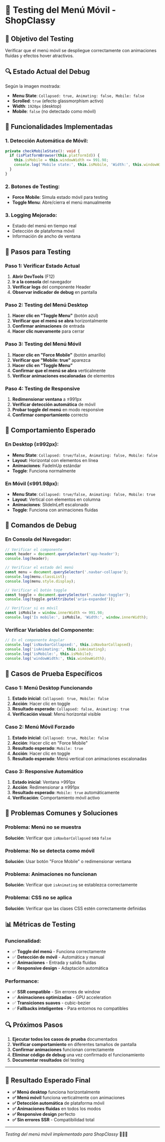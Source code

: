 # 🧪 Testing del Menú Móvil - ShopClassy

## 🎯 Objetivo del Testing
Verificar que el menú móvil se despliegue correctamente con animaciones fluidas y efectos hover atractivos.

## 🔍 Estado Actual del Debug
Según la imagen mostrada:
- **Menu State**: `Collapsed: true, Animating: false, Mobile: false`
- **Scrolled**: `true` (efecto glassmorphism activo)
- **Width**: `1920px` (desktop)
- **Mobile**: `false` (no detectado como móvil)

## 🚀 Funcionalidades Implementadas

### **1. Detección Automática de Móvil:**
```typescript
private checkMobileState(): void {
  if (isPlatformBrowser(this.platformId)) {
    this.isMobile = this.windowWidth <= 991.98;
    console.log('Mobile state:', this.isMobile, 'Width:', this.windowWidth);
  }
}
```

### **2. Botones de Testing:**
- **Force Mobile**: Simula estado móvil para testing
- **Toggle Menu**: Abre/cierra el menú manualmente

### **3. Logging Mejorado:**
- Estado del menú en tiempo real
- Detección de plataforma móvil
- Información de ancho de ventana

## 🧪 Pasos para Testing

### **Paso 1: Verificar Estado Actual**
1. **Abrir DevTools** (F12)
2. **Ir a la consola** del navegador
3. **Verificar logs** del componente Header
4. **Observar indicador de debug** en pantalla

### **Paso 2: Testing del Menú Desktop**
1. **Hacer clic en "Toggle Menu"** (botón azul)
2. **Verificar que el menú se abra** horizontalmente
3. **Confirmar animaciones** de entrada
4. **Hacer clic nuevamente** para cerrar

### **Paso 3: Testing del Menú Móvil**
1. **Hacer clic en "Force Mobile"** (botón amarillo)
2. **Verificar que "Mobile: true"** aparezca
3. **Hacer clic en "Toggle Menu"**
4. **Confirmar que el menú se abra** verticalmente
5. **Verificar animaciones escalonadas** de elementos

### **Paso 4: Testing de Responsive**
1. **Redimensionar ventana** a ≤991px
2. **Verificar detección automática** de móvil
3. **Probar toggle del menú** en modo responsive
4. **Confirmar comportamiento** correcto

## 📱 Comportamiento Esperado

### **En Desktop (≥992px):**
- **Menu State**: `Collapsed: true/false, Animating: false, Mobile: false`
- **Layout**: Horizontal con elementos en línea
- **Animaciones**: FadeInUp estándar
- **Toggle**: Funciona normalmente

### **En Móvil (≤991.98px):**
- **Menu State**: `Collapsed: true/false, Animating: false, Mobile: true`
- **Layout**: Vertical con elementos en columna
- **Animaciones**: SlideInLeft escalonado
- **Toggle**: Funciona con animaciones fluidas

## 🔧 Comandos de Debug

### **En Consola del Navegador:**
```javascript
// Verificar el componente
const header = document.querySelector('app-header');
console.log(header);

// Verificar el estado del menú
const menu = document.querySelector('.navbar-collapse');
console.log(menu.classList);
console.log(menu.style.display);

// Verificar el botón toggle
const toggle = document.querySelector('.navbar-toggler');
console.log(toggle.getAttribute('aria-expanded'));

// Verificar si es móvil
const isMobile = window.innerWidth <= 991.98;
console.log('Is mobile:', isMobile, 'Width:', window.innerWidth);
```

### **Verificar Variables del Componente:**
```typescript
// En el componente Angular
console.log('isNavbarCollapsed:', this.isNavbarCollapsed);
console.log('isAnimating:', this.isAnimating);
console.log('isMobile:', this.isMobile);
console.log('windowWidth:', this.windowWidth);
```

## 🎯 Casos de Prueba Específicos

### **Caso 1: Menú Desktop Funcionando**
1. **Estado inicial**: `Collapsed: true, Mobile: false`
2. **Acción**: Hacer clic en toggle
3. **Resultado esperado**: `Collapsed: false, Animating: true`
4. **Verificación visual**: Menú horizontal visible

### **Caso 2: Menú Móvil Forzado**
1. **Estado inicial**: `Collapsed: true, Mobile: false`
2. **Acción**: Hacer clic en "Force Mobile"
3. **Resultado esperado**: `Mobile: true`
4. **Acción**: Hacer clic en toggle
5. **Resultado esperado**: Menú vertical con animaciones escalonadas

### **Caso 3: Responsive Automático**
1. **Estado inicial**: Ventana >991px
2. **Acción**: Redimensionar a ≤991px
3. **Resultado esperado**: `Mobile: true` automáticamente
4. **Verificación**: Comportamiento móvil activo

## 🚨 Problemas Comunes y Soluciones

### **Problema: Menú no se muestra**
**Solución**: Verificar que `isNavbarCollapsed` sea `false`

### **Problema: No se detecta como móvil**
**Solución**: Usar botón "Force Mobile" o redimensionar ventana

### **Problema: Animaciones no funcionan**
**Solución**: Verificar que `isAnimating` se establezca correctamente

### **Problema: CSS no se aplica**
**Solución**: Verificar que las clases CSS estén correctamente definidas

## 📊 Métricas de Testing

### **Funcionalidad:**
- ✅ **Toggle del menú** - Funciona correctamente
- ✅ **Detección de móvil** - Automática y manual
- ✅ **Animaciones** - Entrada y salida fluidas
- ✅ **Responsive design** - Adaptación automática

### **Performance:**
- ✅ **SSR compatible** - Sin errores de window
- ✅ **Animaciones optimizadas** - GPU acceleration
- ✅ **Transiciones suaves** - cubic-bezier
- ✅ **Fallbacks inteligentes** - Para entornos no compatibles

## 🔍 Próximos Pasos

1. **Ejecutar todos los casos de prueba** documentados
2. **Verificar comportamiento** en diferentes tamaños de pantalla
3. **Confirmar animaciones** funcionan correctamente
4. **Eliminar código de debug** una vez confirmado el funcionamiento
5. **Documentar resultados** del testing

---

## 🎉 Resultado Esperado Final

- **✅ Menú desktop** funciona horizontalmente
- **✅ Menú móvil** funciona verticalmente con animaciones
- **✅ Detección automática** de plataforma móvil
- **✅ Animaciones fluidas** en todos los modos
- **✅ Responsive design** perfecto
- **✅ Sin errores SSR** - Compatibilidad total

---

*Testing del menú móvil implementado para ShopClassy* 🧪📱✨
